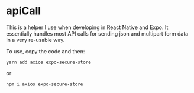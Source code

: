 # apiCall
This is a helper I use when developing in React Native and Expo. It essentially handles most API calls for sending json and multipart form data in a very re-usable way.

To use, copy the code and then:
```
yarn add axios expo-secure-store
```
or 
```
npm i axios expo-secure-store
```
